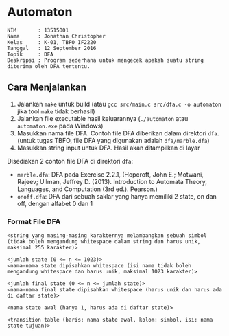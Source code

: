 # Automaton

```
NIM       : 13515001
Nama      : Jonathan Christopher
Kelas     : K-01, TBFO IF2220
Tanggal   : 12 September 2016
Topik     : DFA
Deskripsi : Program sederhana untuk mengecek apakah suatu string diterima oleh DFA tertentu.
```

## Cara Menjalankan

1. Jalankan `make` untuk build (atau `gcc src/main.c src/dfa.c -o automaton` jika tool `make` tidak berhasil)
2. Jalankan file executable hasil keluarannya (`./automaton` atau `automaton.exe` pada Windows)
3. Masukkan nama file DFA. Contoh file DFA diberikan dalam direktori `dfa`. (untuk tugas TBFO, file DFA yang digunakan adalah `dfa/marble.dfa`)
4. Masukkan string input untuk DFA. Hasil akan ditampilkan di layar

Disediakan 2 contoh file DFA di direktori `dfa`:
- `marble.dfa`: DFA pada Exercise 2.2.1, (Hopcroft, John E.; Motwani, Rajeev; Ullman, Jeffrey D. (2013). Introduction to Automata Theory, Languages, and Computation (3rd ed.). Pearson.)
- `onoff.dfa`: DFA dari sebuah saklar yang hanya memiliki 2 state, on dan off, dengan alfabet 0 dan 1

### Format File DFA

```
<string yang masing-masing karakternya melambangkan sebuah simbol (tidak boleh mengandung whitespace dalam string dan harus unik, maksimal 255 karakter)>

<jumlah state (0 <= n <= 1023)>
<nama-nama state dipisahkan whitespace (isi nama tidak boleh mengandung whitespace dan harus unik, maksimal 1023 karakter)>

<jumlah final state (0 <= n <= jumlah state)>
<nama-nama final state dipisahkan whitespace (harus unik dan harus ada di daftar state)>

<nama state awal (hanya 1, harus ada di daftar state)>

<transition table (baris: nama state awal, kolom: simbol, isi: nama state tujuan)>
```

